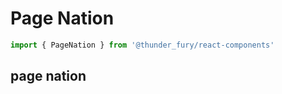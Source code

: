 # Page Nation
```ts
import { PageNation } from '@thunder_fury/react-components'

```

## page nation